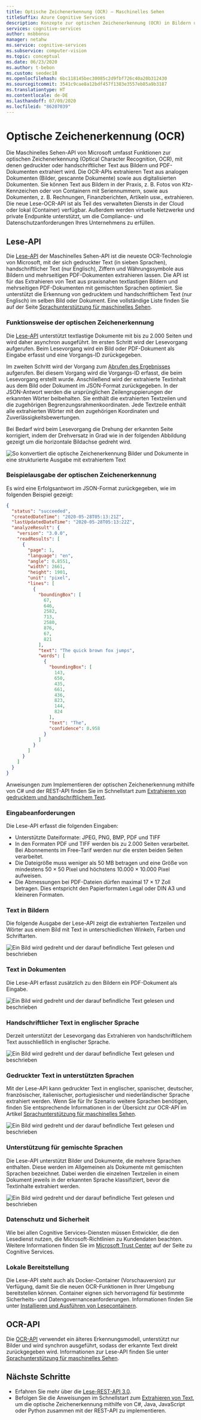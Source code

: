 ```yaml
---
title: Optische Zeichenerkennung (OCR) – Maschinelles Sehen
titleSuffix: Azure Cognitive Services
description: Konzepte zur optischen Zeichenerkennung (OCR) in Bildern und Dokumenten mit gedrucktem und handschriftlichem Text unter Verwendung der Maschinelles Sehen-API.
services: cognitive-services
author: msbbonsu
manager: netahw
ms.service: cognitive-services
ms.subservice: computer-vision
ms.topic: conceptual
ms.date: 06/23/2020
ms.author: t-bebon
ms.custom: seodec18
ms.openlocfilehash: 6bc118145bec30085c2d9fbf726c40a20b312430
ms.sourcegitcommit: 3541c9cae8a12bdf457f1383e3557eb85a9b3187
ms.translationtype: HT
ms.contentlocale: de-DE
ms.lasthandoff: 07/09/2020
ms.locfileid: "86207039"
---
```

# <a name="optical-character-recognition-ocr"></a>Optische Zeichenerkennung (OCR)

Die Maschinelles Sehen-API von Microsoft umfasst Funktionen zur optischen Zeichenerkennung (Optical Character Recognition, OCR), mit denen gedruckter oder handschriftlicher Text aus Bildern und PDF-Dokumenten extrahiert wird. Die OCR-APIs extrahieren Text aus analogen Dokumenten (Bilder, gescannte Dokumente) sowie aus digitalisierten Dokumenten. Sie können Text aus Bildern in der Praxis, z. B. Fotos von Kfz-Kennzeichen oder von Containern mit Seriennummern, sowie aus Dokumenten, z. B. Rechnungen, Finanzberichten, Artikeln usw., extrahieren. Die neue Lese-OCR-API ist als Teil des verwalteten Diensts in der Cloud oder lokal (Container) verfügbar. Außerdem werden virtuelle Netzwerke und private Endpunkte unterstützt, um die Compliance- und Datenschutzanforderungen Ihres Unternehmens zu erfüllen.

## <a name="read-api"></a>Lese-API 

Die [Lese-API](https://westcentralus.dev.cognitive.microsoft.com/docs/services/computer-vision-v3-ga/operations/5d986960601faab4bf452005) der Maschinelles Sehen-API ist die neueste OCR-Technologie von Microsoft, mit der sich gedruckter Text (in sieben Sprachen), handschriftlicher Text (nur Englisch), Ziffern und Währungssymbole aus Bildern und mehrseitigen PDF-Dokumenten extrahieren lassen. Die API ist für das Extrahieren von Text aus praxisnahen textlastigen Bildern und mehrseitigen PDF-Dokumenten mit gemischten Sprachen optimiert. Sie unterstützt die Erkennung von gedrucktem und handschriftlichem Text (nur Englisch) im selben Bild oder Dokument. Eine vollständige Liste finden Sie auf der Seite [Sprachunterstützung für maschinelles Sehen](https://docs.microsoft.com/azure/cognitive-services/computer-vision/language-support#optical-character-recognition-ocr).

### <a name="how-ocr-works"></a>Funktionsweise der optischen Zeichenerkennung

Die [Lese-API](https://westcentralus.dev.cognitive.microsoft.com/docs/services/computer-vision-v3-ga/operations/5d986960601faab4bf452005) unterstützt textlastige Dokumente mit bis zu 2.000 Seiten und wird daher asynchron ausgeführt. Im ersten Schritt wird der Lesevorgang aufgerufen. Beim Lesevorgang wird ein Bild oder PDF-Dokument als Eingabe erfasst und eine Vorgangs-ID zurückgegeben. 

Im zweiten Schritt wird der Vorgang zum [Abrufen des Ergebnisses](https://westcentralus.dev.cognitive.microsoft.com/docs/services/computer-vision-v3-ga/operations/5d9869604be85dee480c8750) aufgerufen. Bei diesem Vorgang wird die Vorgangs-ID erfasst, die beim Lesevorgang erstellt wurde. Anschließend wird der extrahierte Textinhalt aus dem Bild oder Dokument im JSON-Format zurückgegeben. In der JSON-Antwort werden die ursprünglichen Zeilengruppierungen der erkannten Wörter beibehalten. Sie enthält die extrahierten Textzeilen und die zugehörigen Begrenzungsrahmenkoordinaten. Jede Textzeile enthält alle extrahierten Wörter mit den zugehörigen Koordinaten und Zuverlässigkeitsbewertungen.

Bei Bedarf wird beim Lesevorgang die Drehung der erkannten Seite korrigiert, indem der Drehversatz in Grad wie in der folgenden Abbildung gezeigt um die horizontale Bildachse gedreht wird.

![So konvertiert die optische Zeichenerkennung Bilder und Dokumente in eine strukturierte Ausgabe mit extrahiertem Text](./Images/how-ocr-works.svg)

### <a name="sample-ocr-output"></a>Beispielausgabe der optischen Zeichenerkennung

Es wird eine Erfolgsantwort im JSON-Format zurückgegeben, wie im folgenden Beispiel gezeigt:

```json
{
  "status": "succeeded",
  "createdDateTime": "2020-05-28T05:13:21Z",
  "lastUpdatedDateTime": "2020-05-28T05:13:22Z",
  "analyzeResult": {
    "version": "3.0.0",
    "readResults": [
      {
        "page": 1,
        "language": "en",
        "angle": 0.8551,
        "width": 2661,
        "height": 1901,
        "unit": "pixel",
        "lines": [
          {
            "boundingBox": [
              67,
              646,
              2582,
              713,
              2580,
              876,
              67,
              821
            ],
            "text": "The quick brown fox jumps",
            "words": [
              {
                "boundingBox": [
                  143,
                  650,
                  435,
                  661,
                  436,
                  823,
                  144,
                  824
                ],
                "text": "The",
                "confidence": 0.958
              }
            ]
          }
        ]
      }
    ]
  }
}
```

Anweisungen zum Implementieren der optischen Zeichenerkennung mithilfe von C# und der REST-API finden Sie im Schnellstart zum [Extrahieren von gedrucktem und handschriftlichem Text](./QuickStarts/CSharp-hand-text.md).

### <a name="input-requirements"></a>Eingabeanforderungen

Die Lese-API erfasst die folgenden Eingaben:
* Unterstützte Dateiformate: JPEG, PNG, BMP, PDF und TIFF
* In den Formaten PDF und TIFF werden bis zu 2.000 Seiten verarbeitet. Bei Abonnements im Free-Tarif werden nur die ersten beiden Seiten verarbeitet.
* Die Dateigröße muss weniger als 50 MB betragen und eine Größe von mindestens 50 × 50 Pixel und höchstens 10.000 × 10.000 Pixel aufweisen.
* Die Abmessungen bei PDF-Dateien dürfen maximal 17 × 17 Zoll betragen. Dies entspricht den Papierformaten Legal oder DIN A3 und kleineren Formaten.

### <a name="text-from-images"></a>Text in Bildern

Die folgende Ausgabe der Lese-API zeigt die extrahierten Textzeilen und Wörter aus einem Bild mit Text in unterschiedlichen Winkeln, Farben und Schriftarten.

![Ein Bild wird gedreht und der darauf befindliche Text gelesen und beschrieben](./Images/text-from-images-example.png)

### <a name="text-from-documents"></a>Text in Dokumenten

Die Lese-API erfasst zusätzlich zu den Bildern ein PDF-Dokument als Eingabe.

![Ein Bild wird gedreht und der darauf befindliche Text gelesen und beschrieben](./Images/text-from-documents-example.png)


### <a name="handwritten-text-in-english"></a>Handschriftlicher Text in englischer Sprache

Derzeit unterstützt der Lesevorgang das Extrahieren von handschriftlichem Text ausschließlich in englischer Sprache.

![Ein Bild wird gedreht und der darauf befindliche Text gelesen und beschrieben](./Images/handwritten-example.png)

### <a name="printed-text-in-supported-languages"></a>Gedruckter Text in unterstützten Sprachen

Mit der Lese-API kann gedruckter Text in englischer, spanischer, deutscher, französischer, italienischer, portugiesischer und niederländischer Sprache extrahiert werden. Wenn Sie für Ihr Szenario weitere Sprachen benötigen, finden Sie entsprechende Informationen in der Übersicht zur OCR-API im Artikel [Sprachunterstützung für maschinelles Sehen](https://docs.microsoft.com/azure/cognitive-services/computer-vision/language-support#optical-character-recognition-ocr).

![Ein Bild wird gedreht und der darauf befindliche Text gelesen und beschrieben](./Images/supported-languages-example.png)

### <a name="mixed-languages-support"></a>Unterstützung für gemischte Sprachen

Die Lese-API unterstützt Bilder und Dokumente, die mehrere Sprachen enthalten. Diese werden im Allgemeinen als Dokumente mit gemischten Sprachen bezeichnet. Dabei werden die einzelnen Textzeilen in einem Dokument jeweils in der erkannten Sprache klassifiziert, bevor die Textinhalte extrahiert werden.

![Ein Bild wird gedreht und der darauf befindliche Text gelesen und beschrieben](./Images/mixed-language-example.png)

### <a name="data-privacy-and-security"></a>Datenschutz und Sicherheit

Wie bei allen Cognitive Services-Diensten müssen Entwickler, die den Lesedienst nutzen, die Microsoft-Richtlinien zu Kundendaten beachten. Weitere Informationen finden Sie im [Microsoft Trust Center](https://www.microsoft.com/en-us/trust-center/product-overview) auf der Seite zu Cognitive Services.

### <a name="deploy-on-premises"></a>Lokale Bereitstellung

Die Lese-API steht auch als Docker-Container (Vorschauversion) zur Verfügung, damit Sie die neuen OCR-Funktionen in Ihrer Umgebung bereitstellen können. Container eignen sich hervorragend für bestimmte Sicherheits- und Datengovernanceanforderungen. Informationen finden Sie unter [Installieren und Ausführen von Lesecontainern](https://docs.microsoft.com/azure/cognitive-services/computer-vision/computer-vision-how-to-install-containers).


## <a name="ocr-api"></a>OCR-API

Die [OCR-API](https://westus.dev.cognitive.microsoft.com/docs/services/5adf991815e1060e6355ad44/operations/56f91f2e778daf14a499e1fc) verwendet ein älteres Erkennungsmodell, unterstützt nur Bilder und wird synchron ausgeführt, sodass der erkannte Text direkt zurückgegeben wird. Informationen zur Lese-API finden Sie unter [Sprachunterstützung für maschinelles Sehen](https://docs.microsoft.com/azure/cognitive-services/computer-vision/language-support#optical-character-recognition-ocr).

## <a name="next-steps"></a>Nächste Schritte

- Erfahren Sie mehr über die [Lese-REST-API 3.0](https://westcentralus.dev.cognitive.microsoft.com/docs/services/computer-vision-v3-ga/operations/5d986960601faab4bf452005).
- Befolgen Sie die Anweisungen im Schnellstart zum [Extrahieren von Text](./QuickStarts/CSharp-hand-text.md), um die optische Zeichenerkennung mithilfe von C#, Java, JavaScript oder Python zusammen mit der REST-API zu implementieren.

